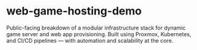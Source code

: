 # web-game-hosting-demo
Public-facing breakdown of a modular infrastructure stack for dynamic game server and web app provisioning. Built using Proxmox, Kubernetes, and CI/CD pipelines — with automation and scalability at the core.
